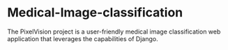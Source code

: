 # Medical-Image-classification
The PixelVision project is a user-friendly medical image classification web application that leverages the capabilities of Django.

